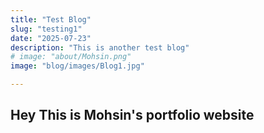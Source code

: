```yaml
---
title: "Test Blog"
slug: "testing1"
date: "2025-07-23"
description: "This is another test blog"
# image: "about/Mohsin.png"
image: "blog/images/Blog1.jpg" 

---
```

## Hey This is Mohsin's portfolio website